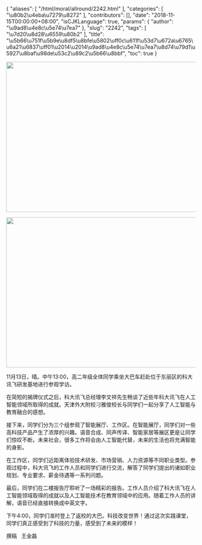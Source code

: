 {
    "aliases": [
        "/html/moral/allround/2242.html"
    ],
    "categories": [
        "\u80b2\u4eba\u7279\u8272"
    ],
    "contributors": [],
    "date": "2018-11-15T00:00:00+08:00",
    "isCJKLanguage": true,
    "params": {
        "author": "\u9ad8\u4e8c\u5e74\u7ea7"
    },
    "slug": "2242",
    "tags": [
        "\u7d20\u8d28\u6559\u80b2"
    ],
    "title": "\u5b66\u751f\u5b9e\u8df5\u8bfe\u5802\uff0c\u611f\u53d7\u672a\u6765\u6a21\u6837\uff01\u2014\u2014\u9ad8\u4e8c\u5e74\u7ea7\u8d74\u79d1\u5927\u8baf\u98de\u53c2\u89c2\u5b66\u8bbf",
    "toc": true
}


<img
    src="https://cdn.tfls.online/mirror/full/ea0059e673cd65ce69213567dd8c22ab2e219960.jpg"
    style="display:block;margin-left:auto;margin-right:auto;"
    decoding="async"
    fetchpriority="auto"
    loading="lazy"
    height="400"
    width="600"
/>





<img
    src="https://cdn.tfls.online/mirror/full/1513aa11a3c55920ba9260116efef166ef804ee5.jpg"
    style="display:block;margin-left:auto;margin-right:auto;"
    decoding="async"
    fetchpriority="auto"
    loading="lazy"
    height="400"
    width="600"
/>







11月13日，晴。中午13:00，高二年级全体同学乘坐大巴车赶赴位于东丽区的科大讯飞研发基地进行参观学访。




在简短的揭牌仪式之后，科大讯飞总经理李文祥先生畅谈了近些年科大讯飞在人工智能领域所取得的成就。天津外大附校刁雅俊校长与同学们一起分享了人工智能与教育融合的感想。




接下来，同学们分为三个组参观了智能展厅、工作区。在智能展厅，同学们对一些高科技产品产生了浓厚的兴趣。语音合成、同声传译、智能家居等展区更是让同学们惊叹不断。未来社会，很多工作将会由人工智能代替，未来的生活也将充满智能的身影。




在工作区，同学们近距离体验技术研发、市场营销、人力资源等不同职业类型。参观过程中，科大讯飞的工作人员和同学们进行交流，解答了同学们提出的诸如职业规划、专业要求、薪金待遇等一系列问题。




最后，同学们在二楼报告厅聆听了一场精彩的报告。工作人员介绍了科大讯飞在人工智能领域取得的成就以及人工智能技术在教育领域中的应用。随着工作人员的讲解，语音已经直接转换成中英文字。




下午4:00，同学们准时登上了返校的大巴。科技改变世界！通过这次实践课堂，同学们真正感受到了科技的力量，感受到了未来的模样！





  






撰稿   王金磊


